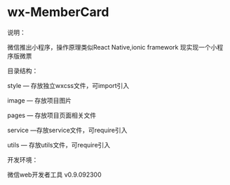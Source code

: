 # wx-MemberCard
说明：

微信推出小程序，操作原理类似React Native,ionic framework 现实现一个小程序版微票



目录结构：

style — 存放独立wxcss文件，可import引入

image — 存放项目图片

pages — 存放项目页面相关文件

service —存放service文件，可require引入

utils — 存放utils文件，可require引入

开发环境：

微信web开发者工具 v0.9.092300
